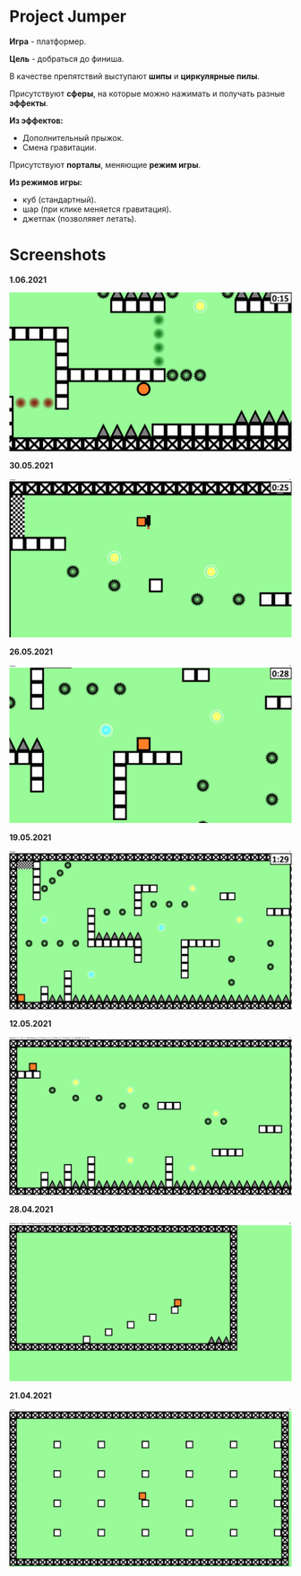 # Project Jumper
**Игра** - платформер. 

**Цель** - добраться до финиша. 

В качестве препятствий выступают **шипы** и **циркулярные пилы**. 

Присутствуют **сферы**, на которые можно нажимать и получать разные **эффекты**.

**Из эффектов:**
- Дополнительный прыжок.
- Смена гравитации.

Присутствуют **порталы**, меняющие **режим игры**.

**Из режимов игры:**
- куб (стандартный).
- шар (при клике меняется гравитация).
- джетпак (позволяяет летать).

# Screenshots

**1.06.2021**

![alt text](https://github.com/AlexKoposov/UlearnGame/blob/main/Screenshots/1.06.2021.png?raw=true)

**30.05.2021**

![alt text](https://github.com/AlexKoposov/UlearnGame/blob/main/Screenshots/30.05.2021.png?raw=true)

**26.05.2021**

![alt text](https://github.com/AlexKoposov/UlearnGame/blob/main/Screenshots/26.05.2021.png?raw=true)

**19.05.2021**

![alt text](https://github.com/AlexKoposov/UlearnGame/blob/main/Screenshots/19.05.2021.png?raw=true)

**12.05.2021**

![alt text](https://github.com/AlexKoposov/UlearnGame/blob/main/Screenshots/12.05.2021.png?raw=true)

**28.04.2021**

![alt text](https://github.com/AlexKoposov/UlearnGame/blob/main/Screenshots/28.04.2021.png?raw=true)

**21.04.2021**

![alt text](https://github.com/AlexKoposov/UlearnGame/blob/main/Screenshots/21.04.2021.png?raw=true)
